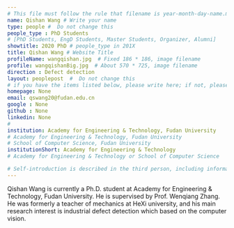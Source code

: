 ```yaml
---
# This file must follow the rule that filename is year-month-day-name.md .
name: Qishan Wang # Write your name
type: people #  Do not change this
people_type : PhD Students
# [PhD Students, EngD Students, Master Students, Organizer, Alumni]
showtitle: 2020 PhD # people_type in 201X
title: Qishan Wang # Website Title
profileName: wangqishan.jpg  # Fixed 186 * 186, image filename
profile: wangqishanBig.jpg  # About 570 * 725, image filename
direction : Defect detection
layout: peoplepost  #  Do not change this
# if you have the items listed below, please write here; if not, please write None.
homepage: None
email: qswang20@fudan.edu.cn
google : None
github : None
linkedin: None
# 
institution: Academy for Engineering & Technology, Fudan University
# Academy for Engineering & Technology, Fudan University
# School of Computer Science, Fudan University
institutionShort: Academy for Engineering & Technology
# Academy for Engineering & Technology or School of Computer Science

# Self-introduction is described in the third person, including information such as educational experience
---
```


Qishan Wang is currently a Ph.D. student at Academy for Engineering & Technology, Fudan University. He is supervised by Prof. Wenqiang Zhang. He was formerly a teacher of mechanics at HeXi university, and his main research interest is industrial defect detection which based on the computer vision.




 

